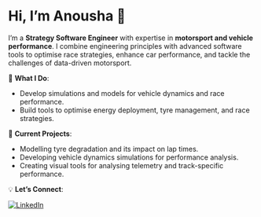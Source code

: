 # Hi, I’m Anousha 👋  
I’m a **Strategy Software Engineer** with expertise in **motorsport and vehicle performance**. I combine engineering principles with advanced software tools to optimise race strategies, enhance car performance, and tackle the challenges of data-driven motorsport.

🌟 **What I Do**:
- Develop simulations and models for vehicle dynamics and race performance.
- Build tools to optimise energy deployment, tyre management, and race strategies.

🚀 **Current Projects**:
- Modelling tyre degradation and its impact on lap times.
- Developing vehicle dynamics simulations for performance analysis.
- Creating visual tools for analysing telemetry and track-specific performance.

💡 **Let’s Connect**:

[![LinkedIn](https://img.shields.io/badge/-LinkedIn-blue?style=flat-square&logo=LinkedIn&logoColor=white)](https://www.linkedin.com/in/anousha-tarabad-388421174/)
